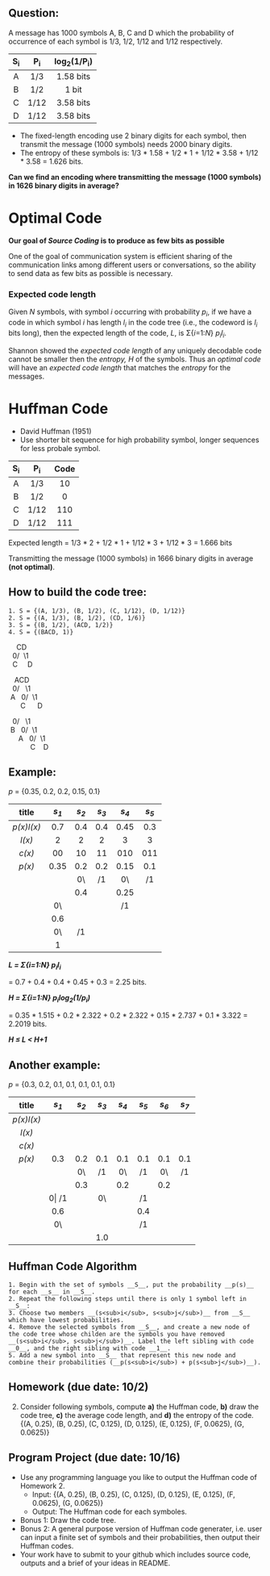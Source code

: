 ## Question:
A message has 1000 symbols A, B, C and D which the probability of occurrence of each symbol is 1/3, 1/2, 1/12 and 1/12 respectively. <br>

|S<sub>i</sub>|P<sub>i</sub>|log<sub>2</sub>(1/P<sub>i</sub>)|
|:---:|:---:|:---:|
|A|1/3|1.58 bits|
|B|1/2|1 bit|
|C|1/12|3.58 bits|
|D|1/12|3.58 bits|

- The fixed-length encoding use 2 binary digits for each symbol, then transmit the message (1000 symbols) needs 2000 binary digits. <br>
- The entropy of these symbols is: 1/3 * 1.58 + 1/2 * 1 + 1/12 * 3.58 + 1/12 * 3.58 = 1.626 bits.

__Can we find an encoding where transmitting the message (1000 symbols) in 1626 binary digits in average?__

# Optimal Code
__Our goal of _Source Coding_ is to produce as few bits as possible__

One of the goal of communication system is efficient sharing of the communication links among different users or conversations, so the ability to send data as few bits as possible is necessary.

### Expected code length

Given _N_ symbols, with symbol _i_ occurring with probability _p<sub>i</sub>_, if we have a code in which symbol _i_ has length _l<sub>i</sub>_ in the code tree (i.e., the codeword is _l<sub>i</sub>_ bits long), then the expected length of the code, _L_, is &Sigma;{_i_=1:_N_} _p<sub>i</sub>l<sub>i</sub>_.

Shannon showed the _expected code length_ of any uniquely decodable code cannot be smaller then the _entropy, H_ of the symbols. Thus an _optimal code_ will have an _expected code length_ that matches the _entropy_ for the messages.

# Huffman Code
- David Huffman (1951)
- Use shorter bit sequence for high probability symbol, longer sequences for less probale symbol.

|S<sub>i</sub>|P<sub>i</sub>|Code|
|:---:|:---:|:---:|
|A|1/3|10|
|B|1/2|0|
|C|1/12|110|
|D|1/12|111|

Expected length = 1/3 * 2 + 1/2 * 1 + 1/12 * 3 + 1/12 * 3 = 1.666 bits

Transmitting the message (1000 symbols) in 1666 binary digits in average __(not optimal)__.

## How to build the code tree:
    1. S = {(A, 1/3), (B, 1/2), (C, 1/12), (D, 1/12)}
    2. S = {(A, 1/3), (B, 1/2), (CD, 1/6)}
    3. S = {(B, 1/2), (ACD, 1/2)}
    4. S = {(BACD, 1)}
    
&nbsp;&nbsp;&nbsp;&nbsp;CD <br>
&nbsp;&nbsp;0/&nbsp;&nbsp;\1 <br>
&nbsp;&nbsp;C&nbsp;&nbsp;&nbsp;&nbsp;&nbsp;D <br>

&nbsp;&nbsp;&nbsp;ACD <br>
&nbsp;&nbsp;0/&nbsp;&nbsp;&nbsp;\1 <br>
&nbsp;A&nbsp;&nbsp;&nbsp;0/&nbsp;&nbsp;\1 <br>
&nbsp;&nbsp;&nbsp;&nbsp;&nbsp;&nbsp;C&nbsp;&nbsp;&nbsp;&nbsp;&nbsp;&nbsp;D <br>

&nbsp;&nbsp;0/&nbsp;&nbsp;&nbsp;\1 <br>
&nbsp;B&nbsp;&nbsp;&nbsp;0/&nbsp;&nbsp;\1 <br>
&nbsp;&nbsp;&nbsp;&nbsp;&nbsp;A&nbsp;&nbsp;&nbsp;0/&nbsp;&nbsp;\1 <br>
&nbsp;&nbsp;&nbsp;&nbsp;&nbsp;&nbsp;&nbsp;&nbsp;&nbsp;&nbsp;&nbsp;C&nbsp;&nbsp;&nbsp;&nbsp;D <br>

## Example:
_p_ = {0.35, 0.2, 0.2, 0.15, 0.1}

|title|_s<sub>1</sub>_|_s<sub>2</sub>_|_s<sub>3</sub>_|_s<sub>4</sub>_|_s<sub>5</sub>_|
|:---:|:---:|:---:|:---:|:---:|:---:|
|_p(x)l(x)_|0.7|0.4|0.4|0.45|0.3|
|_l(x)_|2|2|2|3|3|
|_c(x)_|00|10|11|010|011|
|_p(x)_|0.35|0.2|0.2|0.15|0.1|
|      |    | 0\  |/1  |0\   | /1 |
|      |    |0.4|   |0.25 |   |
|      | 0\  |   |   | /1  |    |
|      | 0.6|   |   |    |    |
|      | 0\  | /1 |   |    |    |
|      | 1  |   |   |    |    |

___L = &Sigma;{_i_=1:_N_} _p<sub>i</sub>l<sub>i</sub>____

= 0.7 + 0.4 + 0.4 + 0.45 + 0.3 = 2.25 bits.

___H = &Sigma;{_i_=1:_N_} _p<sub>i</sub>log<sub>2</sub>(1/p<sub>i</sub>)____

= 0.35 * 1.515 + 0.2 * 2.322 + 0.2 * 2.322 + 0.15 * 2.737 + 0.1 * 3.322 = 2.2019 bits.

___H &le; L < H+1___


## Another example:
_p_ = {0.3, 0.2, 0.1, 0.1, 0.1, 0.1, 0.1}

|title|_s<sub>1</sub>_|_s<sub>2</sub>_|_s<sub>3</sub>_|_s<sub>4</sub>_|_s<sub>5</sub>_|_s<sub>6</sub>_|_s<sub>7</sub>_|
|:---:|:---:|:---:|:---:|:---:|:---:|:---:|:---:|
|_p(x)l(x)_| | | | | | | |
|_l(x)_| | | | | | | |
|_c(x)_| | | | | | | |
|_p(x)_|0.3|0.2|0.1|0.1|0.1|0.1|0.1|
|      |   |0\ |/1 |0\ |/1 |0\ |/1 |
|      |   |0.3|   |0.2|   |0.2|   |
|      | 0\| /1|   |0\ |   |/1 |   |
|      |0.6|   |   |   |0.4|   |   |
|      |0\ |   |   |   |/1 |   |   |
|      |   |   |1.0|   |   |   |   |


## Huffman Code Algorithm
    1. Begin with the set of symbols __S__, put the probability __p(s)__ for each __s__ in __S__.
    2. Repeat the following steps until there is only 1 symbol left in __S__:
    3. Choose two members __(s<sub>i</sub>, s<sub>j</sub>)__ from __S__ which have lowest probabilities.
    4. Remove the selected symbols from __S__, and create a new node of the code tree whose childen are the symbols you have removed __(s<sub>i</sub>, s<sub>j</sub>)__. Label the left sibling with code __0__, and the right sibling with code __1__.
    5. Add a new symbol into __S__ that represent this new node and combine their probabilities (__p(s<sub>i</sub>) + p(s<sub>j</sub>)__).

## Homework (due date: 10/2)
2. Consider following symbols, compute __a)__ the Huffman code, __b)__ draw the code tree, __c)__ the average code length, and __d)__ the entropy of the code. <br>
{(A, 0.25), (B, 0.25), (C, 0.125), (D, 0.125), (E, 0.125), (F, 0.0625), (G, 0.0625)}

## Program Project (due date: 10/16)
- Use any programming language you like to output the Huffman code of Homework 2.
    - Input: {(A, 0.25), (B, 0.25), (C, 0.125), (D, 0.125), (E, 0.125), (F, 0.0625), (G, 0.0625)}
    - Output: The Huffman code for each symboles.
- Bonus 1: Draw the code tree.
- Bonus 2: A general purpose version of Huffman code generater, i.e. user can input a finite set of symbols and their probabilities, then output their Huffman codes.
- Your work have to submit to your github which includes source code, outputs and a brief of your ideas in README.
